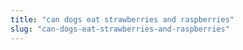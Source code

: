 ```yaml
---
title: "can dogs eat strawberries and raspberries"
slug: "can-dogs-eat-strawberries-and-raspberries"
---
```


